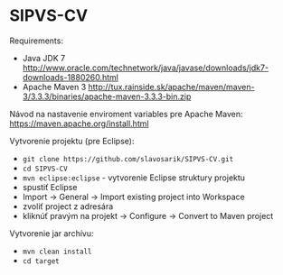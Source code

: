 # SIPVS-CV

Requirements:
- Java JDK 7 http://www.oracle.com/technetwork/java/javase/downloads/jdk7-downloads-1880260.html
- Apache Maven 3 http://tux.rainside.sk/apache/maven/maven-3/3.3.3/binaries/apache-maven-3.3.3-bin.zip

Návod na nastavenie enviroment variables pre Apache Maven: https://maven.apache.org/install.html

Vytvorenie projektu (pre Eclipse):
- `git clone https://github.com/slavosarik/SIPVS-CV.git`
- `cd SIPVS-CV`
- `mvn eclipse:eclipse` - vytvorenie Eclipse struktury projektu 
- spustiť Eclipse
- Import -> General -> Import existing project into Workspace
- zvoliť project z adresára
- kliknúť pravým na projekt -> Configure -> Convert to Maven project

Vytvorenie jar archívu:
- `mvn clean install`
- `cd target`
